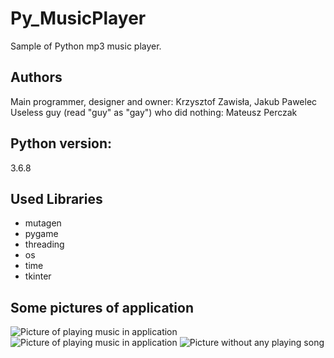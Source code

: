 # Py_MusicPlayer
Sample of Python mp3 music player.

## Authors
Main programmer, designer and owner: Krzysztof Zawisła, Jakub Pawelec  
Useless guy (read "guy" as "gay") who did nothing: Mateusz Perczak

## Python version:
3.6.8

## Used Libraries
+ mutagen
+ pygame
+ threading
+ os
+ time
+ tkinter

## Some pictures of application
![Picture of playing music in application](https://github.com/losek1/Py_MusicPlayer/blob/master/images/S1.PNG)
![Picture of playing music in application](https://github.com/losek1/Py_MusicPlayer/blob/master/images/S2.PNG)
![Picture without any playing song](https://github.com/losek1/Py_MusicPlayer/blob/master/images/S3.PNG)
